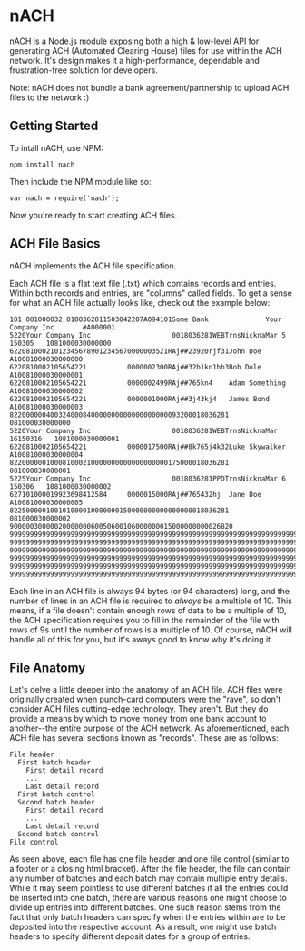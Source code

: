 # nACH

nACH is a Node.js module exposing both a high & low-level API for generating ACH (Automated Clearing House) files for use within the ACH network. It's design makes it a high-performance, dependable and frustration-free solution for developers.

 Note: nACH does not bundle a bank agreement/partnership to upload ACH files to the network :) 

## Getting Started
To intall nACH, use NPM:

	npm install nach

Then include the NPM module like so:

	var nach = require('nach');

Now you're ready to start creating ACH files.

## ACH File Basics
nACH implements the ACH file specification.

Each ACH file is a flat text file (.txt) which contains records and entries. Within both records and entries, are "columns" called fields. To get a sense for what an ACH file actually looks like, check out the example below:

    101 081000032 0180362811503042207A094101Some Bank              Your Company Inc       #A000001
    5220Your Company Inc                    0018036281WEBTrnsNicknaMar 5 150305   1081000030000000
    622081000210123456789012345670000003521RAj##23920rjf31John Doe              A10081000030000000
    6220810002105654221          0000002300RAj##32b1kn1bb3Bob Dole              A10081000030000001
    6220810002105654221          0000002499RAj##765kn4    Adam Something        A10081000030000002
    6220810002105654221          0000001000RAj##3j43kj4   James Bond            A10081000030000003
    822000000400324000840000000000000000000093200018036281                         081000030000000
    5220Your Company Inc                    0018036281WEBTrnsNicknaMar 16150316   1081000030000001
    6220810002105654221          0000017500RAj##8k765j4k32Luke Skywalker        A10081000030000004
    822000000100081000210000000000000000000175000018036281                         081000030000001
    5225Your Company Inc                    0018036281PPDTrnsNicknaMar 6 150306   1081000030000002
    627101000019923698412584     0000015000RAj##765432hj  Jane Doe              A10081000030000005
    822500000100101000010000000150000000000000000018036281                         081000030000002
    9000003000002000000060050600106000000015000000000026820                                       
    9999999999999999999999999999999999999999999999999999999999999999999999999999999999999999999999
    9999999999999999999999999999999999999999999999999999999999999999999999999999999999999999999999
    9999999999999999999999999999999999999999999999999999999999999999999999999999999999999999999999
    9999999999999999999999999999999999999999999999999999999999999999999999999999999999999999999999
    9999999999999999999999999999999999999999999999999999999999999999999999999999999999999999999999
    9999999999999999999999999999999999999999999999999999999999999999999999999999999999999999999999

Each line in an ACH file is always 94 bytes (or 94 characters) long, and the number of lines in an ACH file is required to *always* be a multiple of 10. This means, if a file doesn't contain enough rows of data to be a multiple of 10, the ACH specification requires you to fill in the remainder of the file with rows of 9s until the number of rows is a multiple of 10. Of course, nACH will handle all of this for you, but it's aways good to know why it's doing it.

## File Anatomy
Let's delve a little deeper into the anatomy of an ACH file. ACH files were originally created when punch-card computers were the "rave", so don't consider ACH files cutting-edge technology. They aren't. But they do provide a means by which to move money from one bank account to another--the entire purpose of the ACH network. As aforementioned, each ACH file has several sections known as "records". These are as follows:

    File header
      First batch header
        First detail record
        ...
        Last detail record
      First batch control
      Second batch header
        First detail record
        ...
        Last detail record
      Second batch control
    File control

As seen above, each file has one file header and one file control (similar to a footer or a closing html bracket). After the file header, the file can contain any number of batches and each batch may contain multiple entry details. While it may seem pointless to use different batches if all the entries could be inserted into one batch, there are various reasons one might choose to divide up entries into different batches. One such reason stems from the fact that only batch headers can specify when the entries within are to be deposited into the respective account. As a result, one might use batch headers to specify different deposit dates for a group of entries.
